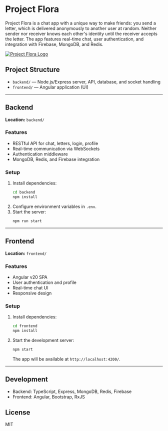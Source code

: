 # Project Flora

Project Flora is a chat app with a unique way to make friends: you send a letter, which is delivered anonymously to another user at random. Neither sender nor receiver knows each other's identity until the receiver accepts the letter. The app features real-time chat, user authentication, and integration with Firebase, MongoDB, and Redis.

[![Project Flora Logo](https://i.ibb.co/wZC9zw3B/Screenshot-2025-07-12-155749.png)](https://i.ibb.co/wZC9zw3B/Screenshot-2025-07-12-155749.png)

## Project Structure

-   `backend/` — Node.js/Express server, API, database, and socket handling
-   `frontend/` — Angular application (UI)

---

## Backend

**Location:** `backend/`

### Features

-   RESTful API for chat, letters, login, profile
-   Real-time communication via WebSockets
-   Authentication middleware
-   MongoDB, Redis, and Firebase integration

### Setup

1. Install dependencies:
    ```sh
    cd backend
    npm install
    ```
2. Configure environment variables in `.env`.
3. Start the server:
    ```sh
    npm run start
    ```

---

## Frontend

**Location:** `frontend/`

### Features

-   Angular v20 SPA
-   User authentication and profile
-   Real-time chat UI
-   Responsive design

### Setup

1. Install dependencies:
    ```sh
    cd frontend
    npm install
    ```
2. Start the development server:
    ```sh
    npm start
    ```
    The app will be available at `http://localhost:4200/`.

---

## Development

-   Backend: TypeScript, Express, MongoDB, Redis, Firebase
-   Frontend: Angular, Bootstrap, RxJS

## License

MIT
